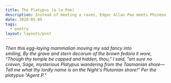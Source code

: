 ```yaml
---
title: The Platypus (à la Poe)
description: Instead of meeting a raven, Edgar Allan Poe meets Phineas and Ferb's Perry the Platypus, aka Agent P.
date: 2020-05-05
tags:
  - poetry
layout: layouts/post
---
```


<style>
poem {
  white-space: pre-wrap;
  font-style: italic;
}
</style>

<poem>Then this egg-laying mammalian moving my sad fancy into smiling,
By the grave and stern decorum of the brown fedora it wore,
"Though thy temple be capped and hidden, thou," I said, "art sure no craven,
Sage, mysterious Platypus wandering from the Tasmanian shore—
Tell me what thy lordly name is on the Night's Plutonian shore!"
Per the platypus "Agent P."</poem>
